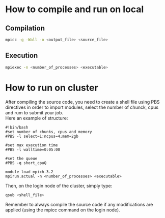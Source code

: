 # How to compile and run on local

## Compilation
```bash
mpicc -g -Wall -o <output_file> <source_file>
```

## Execution
```bash
mpiexec -n <number_of_processes> <executable>
```

# How to run on cluster

After compiling the source code, you need to create a shell file
using PBS directives in order to import modules, select the number
of chunck, cpus and rum to submit your job.<br/>
Here an example of structure:

```shell
#!bin/bash
#set number of chunks, cpus and memory
#PBS -l select=1:ncpus=4;mem=2gb

#set max execution time
#PBS -l walltime=0:05:00

#set the queue
#PBS -q short_cpuQ

module load mpich-3.2
mpirun.actual -n <number_of_processes> <executable>
```

Then, on the login node of the cluster, simply type:

```bash
qsub <shell_file>
```

Remember to always compile the source code if any modifications are applied (using the mpicc command on the login node).